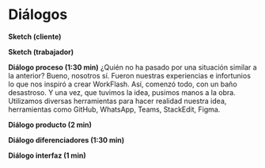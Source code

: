 
<h1>Diálogos</h1>

  **Sketch (cliente)** 

 
  **Sketch (trabajador)** 

 
  **Diálogo proceso (1:30 min)**
 ¿Quién no ha pasado por una situación similar a la anterior? Bueno, nosotros sí. Fueron nuestras experiencias e infortunios lo que nos inspiró a crear WorkFlash. Así, comenzó todo, con un baño desastroso. Y una vez, que tuvimos la idea, pusimos manos a la obra. 
Utilizamos diversas herramientas para hacer realidad nuestra idea, herramientas como GitHub, WhatsApp, Teams, StackEdit, Figma.
 
 **Diálogo producto (2 min)** 

 
**Diálogo diferenciadores (1:30 min)** 

 
**Diálogo interfaz (1 min)**

 

<!--stackedit_data:
eyJoaXN0b3J5IjpbMTI1OTA3Mzg2MiwtODI5NzA2OTY4XX0=
-->